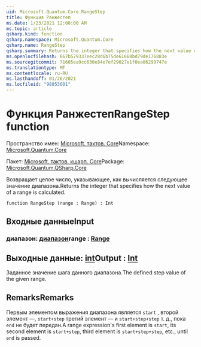 ```yaml
---
uid: Microsoft.Quantum.Core.RangeStep
title: Функция Ранжестеп
ms.date: 1/23/2021 12:00:00 AM
ms.topic: article
qsharp.kind: function
qsharp.namespace: Microsoft.Quantum.Core
qsharp.name: RangeStep
qsharp.summary: Returns the integer that specifies how the next value of a range is calculated.
ms.openlocfilehash: 667b579337eec28d6b75de61668bd79de176883e
ms.sourcegitcommit: 71605ea9cc630e84e7ef29027e1f0ea06299747e
ms.translationtype: MT
ms.contentlocale: ru-RU
ms.lasthandoff: 01/26/2021
ms.locfileid: "98853601"
---
```

# <a name="rangestep-function"></a><span data-ttu-id="5cd32-102">Функция Ранжестеп</span><span class="sxs-lookup"><span data-stu-id="5cd32-102">RangeStep function</span></span>

<span data-ttu-id="5cd32-103">Пространство имен: [Microsoft. тактов. Core](xref:Microsoft.Quantum.Core)</span><span class="sxs-lookup"><span data-stu-id="5cd32-103">Namespace: [Microsoft.Quantum.Core](xref:Microsoft.Quantum.Core)</span></span>

<span data-ttu-id="5cd32-104">Пакет: [Microsoft. тактов. кшарп. Core](https://nuget.org/packages/Microsoft.Quantum.QSharp.Core)</span><span class="sxs-lookup"><span data-stu-id="5cd32-104">Package: [Microsoft.Quantum.QSharp.Core](https://nuget.org/packages/Microsoft.Quantum.QSharp.Core)</span></span>


<span data-ttu-id="5cd32-105">Возвращает целое число, указывающее, как вычисляется следующее значение диапазона.</span><span class="sxs-lookup"><span data-stu-id="5cd32-105">Returns the integer that specifies how the next value of a range is calculated.</span></span>

```qsharp
function RangeStep (range : Range) : Int
```


## <a name="input"></a><span data-ttu-id="5cd32-106">Входные данные</span><span class="sxs-lookup"><span data-stu-id="5cd32-106">Input</span></span>

### <a name="range--range"></a><span data-ttu-id="5cd32-107">диапазон: [диапазон](xref:microsoft.quantum.lang-ref.range)</span><span class="sxs-lookup"><span data-stu-id="5cd32-107">range : [Range](xref:microsoft.quantum.lang-ref.range)</span></span>





## <a name="output--int"></a><span data-ttu-id="5cd32-108">Выходные данные: [int](xref:microsoft.quantum.lang-ref.int)</span><span class="sxs-lookup"><span data-stu-id="5cd32-108">Output : [Int](xref:microsoft.quantum.lang-ref.int)</span></span>

<span data-ttu-id="5cd32-109">Заданное значение шага данного диапазона.</span><span class="sxs-lookup"><span data-stu-id="5cd32-109">The defined step value of the given range.</span></span>

## <a name="remarks"></a><span data-ttu-id="5cd32-110">Remarks</span><span class="sxs-lookup"><span data-stu-id="5cd32-110">Remarks</span></span>

<span data-ttu-id="5cd32-111">Первым элементом выражения диапазона является `start` , второй элемент —, `start+step` третий элемент — и `start+step+step` т. д., пока `end` не будет передан.</span><span class="sxs-lookup"><span data-stu-id="5cd32-111">A range expression's first element is `start`, its second element is `start+step`, third element is `start+step+step`, etc., until `end` is passed.</span></span>